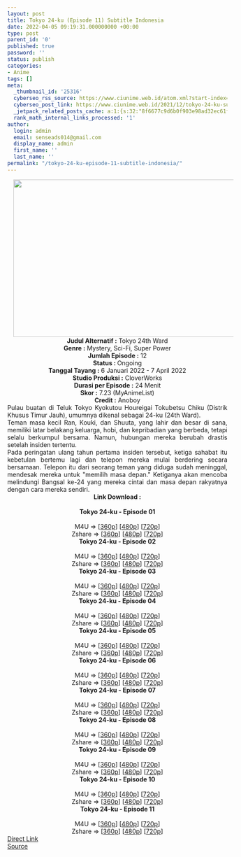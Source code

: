 ```yaml
---
layout: post
title: Tokyo 24-ku (Episode 11) Subtitle Indonesia
date: 2022-04-05 09:19:31.000000000 +00:00
type: post
parent_id: '0'
published: true
password: ''
status: publish
categories:
- Anime
tags: []
meta:
  _thumbnail_id: '25316'
  cyberseo_rss_source: https://www.ciunime.web.id/atom.xml?start-index=1
  cyberseo_post_link: https://www.ciunime.web.id/2021/12/tokyo-24-ku-subtitle-indonesia.html
  _jetpack_related_posts_cache: a:1:{s:32:"8f6677c9d6b0f903e98ad32ec61f8deb";a:2:{s:7:"expires";i:1663025060;s:7:"payload";a:3:{i:0;a:1:{s:2:"id";i:25392;}i:1;a:1:{s:2:"id";i:25164;}i:2;a:1:{s:2:"id";i:25012;}}}}
  rank_math_internal_links_processed: '1'
author:
  login: admin
  email: senseads014@gmail.com
  display_name: admin
  first_name: ''
  last_name: ''
permalink: "/tokyo-24-ku-episode-11-subtitle-indonesia/"
---
```

<div class="separator" style="clear: both; text-align: center;"><a href="https://blogger.googleusercontent.com/img/a/AVvXsEhqkM28F05-h2-3CueSe660fZ7ojoguYF_DF4DIxQ6eY3Z2QUcHeLtd5p59bjazsd7p0SFT0lM5iLMWfcS_wJkS479q9Bom85nwoN_7i37e5c3dyz6ZgOJ5wO3girT1mVamSDmKF73P4NsU-VVdQeFx8upSNYwEmaJ8hveeF8dTpGJ5tJxgvRcrFtmn=s1280" style="margin-left: 1em; margin-right: 1em;"><img border="0" data-original-height="720" data-original-width="1280" height="360" src="{{ site.baseurl }}/assets/2022/04/AVvXsEhqkM28F05-h2-3CueSe660fZ7ojoguYF_DF4DIxQ6eY3Z2QUcHeLtd5p59bjazsd7p0SFT0lM5iLMWfcS_wJkS479q9Bom85nwoN_7i37e5c3dyz6ZgOJ5wO3girT1mVamSDmKF73P4NsU-VVdQeFx8upSNYwEmaJ8hveeF8dTpGJ5tJxgvRcrFtmn=w640-h360" width="640" /></a></div>
<div class="separator" style="clear: both; text-align: center;"></div>
<div style="text-align: center;"><b>Judul</b><b><b> Alternatif</b> :</b> Tokyo 24th Ward</div>
<div style="text-align: center;"><b><b>Genre :</b></b> Mystery, Sci-Fi, Super Power</div>
<div style="text-align: center;"><b>Jumlah Episode :</b> 12<br /><b>Status :&nbsp;</b>Ongoing<br /><b>Tanggal Tayang :</b> 6 Januari 2022 - 7 April 2022<br /><b>Studio Produksi :</b>&nbsp;CloverWorks<br /><b>Durasi per Episode :</b> 24 Menit</div>
<div style="text-align: center;"><b>Skor :</b> 7.23 (MyAnimeList)</div>
<div style="text-align: center;"><b>Credit :</b>&nbsp;Anoboy</div>
<div style="text-align: center;"></div>
<div style="text-align: justify;">
<div>Pulau buatan di Teluk Tokyo Kyokutou Houreigai Tokubetsu Chiku (Distrik Khusus Timur Jauh), umumnya dikenal sebagai 24-ku (24th Ward).</div>
<div></div>
<div>Teman masa kecil Ran, Kouki, dan Shuuta, yang lahir dan besar di sana, memiliki latar belakang keluarga, hobi, dan kepribadian yang berbeda, tetapi selalu berkumpul bersama. Namun, hubungan mereka berubah drastis setelah insiden tertentu.</div>
<div></div>
<div>Pada peringatan ulang tahun pertama insiden tersebut, ketiga sahabat itu kebetulan bertemu lagi dan telepon mereka mulai berdering secara bersamaan. Telepon itu dari seorang teman yang diduga sudah meninggal, mendesak mereka untuk "memilih masa depan." Ketiganya akan mencoba melindungi Bangsal ke-24 yang mereka cintai dan masa depan rakyatnya dengan cara mereka sendiri.</div>
</div>
<div style="text-align: justify;"></div>
<div style="text-align: justify;"></div>
<div style="text-align: center;">
<div style="text-align: center;">
<div style="text-align: left;">
<div style="text-align: center;"><b>Link Download :</b></div>
<div style="text-align: center;"><b><br /></b></div>
<div style="text-align: center;"><span style="text-align: left;"><b>Tokyo 24-ku</b></span><b>&nbsp;- Episode 01</b></div>
<div style="text-align: center;"><b><br /></b></div>
<div style="text-align: center;">M4U =&gt; [<a href="http://www.solidfiles.com/v/a435pzR7QRr35" target="_blank" rel="noopener">360p</a>] [<a href="http://www.solidfiles.com/v/W8LNjdYvzpqdy" target="_blank" rel="noopener">480p</a>] [<a href="http://www.solidfiles.com/v/g6vKzD4VkaPqN" target="_blank" rel="noopener">720p</a>]</div>
<div style="text-align: center;">Zshare =&gt; [<a href="https://www98.zippyshare.com/v/FDHwu2HD/file.html" target="_blank" rel="noopener">360p</a>] [<a href="https://www98.zippyshare.com/v/spcERhDw/file.html" target="_blank" rel="noopener">480p</a>] [<a href="https://www98.zippyshare.com/v/CEhSKqr7/file.html" target="_blank" rel="noopener">720p</a>]</div>
<div style="text-align: center;"></div>
<div style="text-align: center;">
<div><span style="text-align: left;"><b>Tokyo 24-ku</b></span><b>&nbsp;- Episode 02</b></div>
<div><b><br /></b></div>
<div>M4U =&gt; [<a href="https://www.mp4upload.com/9dpzsql0gpii" target="_blank" rel="noopener">360p</a>] [<a href="https://www.mp4upload.com/qdsou6kwx7et" target="_blank" rel="noopener">480p</a>] [<a href="https://www.mp4upload.com/5as8c49cyoff" target="_blank" rel="noopener">720p</a>]</div>
<div>Zshare =&gt; [<a href="https://www91.zippyshare.com/v/ddfKxY9D/file.html" target="_blank" rel="noopener">360p</a>] [<a href="https://www91.zippyshare.com/v/6C7g5UXT/file.html" target="_blank" rel="noopener">480p</a>] [<a href="https://www91.zippyshare.com/v/M45ivKKK/file.html" target="_blank" rel="noopener">720p</a>]</div>
<div></div>
<div>
<div><span style="text-align: left;"><b>Tokyo 24-ku</b></span><b>&nbsp;- Episode 03</b></div>
<div><b><br /></b></div>
<div>M4U =&gt; [<a href="https://www.mp4upload.com/gue1uq0lbsk5" target="_blank" rel="noopener">360p</a>] [<a href="https://www.mp4upload.com/8md7dd7872og" target="_blank" rel="noopener">480p</a>] [<a href="https://www.mp4upload.com/sh5r92l911tp" target="_blank" rel="noopener">720p</a>]</div>
<div>Zshare =&gt; [<a href="https://www92.zippyshare.com/v/YB6Mq9Ch/file.html" target="_blank" rel="noopener">360p</a>] [<a href="https://www92.zippyshare.com/v/5XRCfNTN/file.html" target="_blank" rel="noopener">480p</a>] [<a href="https://www92.zippyshare.com/v/mNMqB28Q/file.html" target="_blank" rel="noopener">720p</a>]</div>
</div>
<div></div>
<div>
<div><span style="text-align: left;"><b>Tokyo 24-ku</b></span><b>&nbsp;- Episode 04</b></div>
<div><b><br /></b></div>
<div>M4U =&gt; [<a href="https://www.mp4upload.com/d4tnwmzutxo4" target="_blank" rel="noopener">360p</a>] [<a href="https://www.mp4upload.com/7r8k0p3bb189" target="_blank" rel="noopener">480p</a>] [<a href="https://www.mp4upload.com/9bnndelpz8yz" target="_blank" rel="noopener">720p</a>]</div>
<div>Zshare =&gt; [<a href="https://www31.zippyshare.com/v/zIfWzuhI/file.html" target="_blank" rel="noopener">360p</a>] [<a href="https://www31.zippyshare.com/v/cYZ4sxRx/file.html" target="_blank" rel="noopener">480p</a>] [<a href="https://www31.zippyshare.com/v/20Rv5il2/file.html" target="_blank" rel="noopener">720p</a>]</div>
</div>
<div></div>
<div>
<div><span style="text-align: left;"><b>Tokyo 24-ku</b></span><b>&nbsp;- Episode 05</b></div>
<div><b><br /></b></div>
<div>M4U =&gt; [<a href="http://www.solidfiles.com/v/3dVrgkBrpgKak" target="_blank" rel="noopener">360p</a>] [<a href="http://www.solidfiles.com/v/eWqKD7RXDprne" target="_blank" rel="noopener">480p</a>] [<a href="http://www.solidfiles.com/v/W834avj5RpkQd" target="_blank" rel="noopener">720p</a>]</div>
<div>Zshare =&gt; [<a href="https://www80.zippyshare.com/v/SGHpOy80/file.html" target="_blank" rel="noopener">360p</a>] [<a href="https://www80.zippyshare.com/v/98qy5a0y/file.html" target="_blank" rel="noopener">480p</a>] [<a href="https://www80.zippyshare.com/v/nEMvLr9w/file.html" target="_blank" rel="noopener">720p</a>]</div>
</div>
<div></div>
<div>
<div><span style="text-align: left;"><b>Tokyo 24-ku</b></span><b>&nbsp;- Episode 06</b></div>
<div><b><br /></b></div>
<div>M4U =&gt; [<a href="http://www.solidfiles.com/v/NV8MYrZmz8PdX" target="_blank" rel="noopener">360p</a>] [<a href="http://www.solidfiles.com/v/KnaB6Y3ddkQxj" target="_blank" rel="noopener">480p</a>] [<a href="http://www.solidfiles.com/v/GW5aBeaGD275Z" target="_blank" rel="noopener">720p</a>]</div>
<div>Zshare =&gt; [<a href="https://www39.zippyshare.com/v/70ctoFSr/file.html" target="_blank" rel="noopener">360p</a>] [<a href="https://www39.zippyshare.com/v/pzjxHrYv/file.html" target="_blank" rel="noopener">480p</a>] [<a href="https://www39.zippyshare.com/v/Xu7jhEem/file.html" target="_blank" rel="noopener">720p</a>]</div>
</div>
<div></div>
<div>
<div><span style="text-align: left;"><b>Tokyo 24-ku</b></span><b>&nbsp;- Episode 07</b></div>
<div><b><br /></b></div>
<div>M4U =&gt; [<a href="http://www.solidfiles.com/v/zegnZ5yDgX64B" target="_blank" rel="noopener">360p</a>] [<a href="http://www.solidfiles.com/v/MWRanZkdvL6V4" target="_blank" rel="noopener">480p</a>] [<a href="http://www.solidfiles.com/v/kXB8qRqgv7KLa" target="_blank" rel="noopener">720p</a>]</div>
<div>Zshare =&gt; [<a href="https://www1.zippyshare.com/v/n9hs351L/file.html" target="_blank" rel="noopener">360p</a>] [<a href="https://www1.zippyshare.com/v/Tzm4UQmd/file.html" target="_blank" rel="noopener">480p</a>] [<a href="https://www1.zippyshare.com/v/tutP7v1M/file.html" target="_blank" rel="noopener">720p</a>]</div>
</div>
<div></div>
<div>
<div><span style="text-align: left;"><b>Tokyo 24-ku</b></span><b>&nbsp;- Episode 08</b></div>
<div><b><br /></b></div>
<div>M4U =&gt; [<a href="https://www.mp4upload.com/68ngrgdpfxrp" target="_blank" rel="noopener">360p</a>] [<a href="https://www.mp4upload.com/8nxco8hlhj0n" target="_blank" rel="noopener">480p</a>] [<a href="https://www.mp4upload.com/qu3poqjcahla" target="_blank" rel="noopener">720p</a>]</div>
<div>Zshare =&gt; [<a href="https://www117.zippyshare.com/v/0scj4gCy/file.html" target="_blank" rel="noopener">360p</a>] [<a href="https://www117.zippyshare.com/v/6l00smGL/file.html" target="_blank" rel="noopener">480p</a>] [<a href="https://www117.zippyshare.com/v/aCSyysGN/file.html" target="_blank" rel="noopener">720p</a>]</div>
</div>
<div></div>
<div>
<div><span style="text-align: left;"><b>Tokyo 24-ku</b></span><b>&nbsp;- Episode 09</b></div>
<div><b><br /></b></div>
<div>M4U =&gt; [<a href="http://www.solidfiles.com/v/YLVV6rBV537Vx" target="_blank" rel="noopener">360p</a>] [<a href="http://www.solidfiles.com/v/YLVV6rgKXrNDV" target="_blank" rel="noopener">480p</a>] [<a href="http://www.solidfiles.com/v/W8NNWWvz3m3ym" target="_blank" rel="noopener">720p</a>]</div>
<div>Zshare =&gt; [<a href="https://www79.zippyshare.com/v/Fy1nTJQi/file.html" target="_blank" rel="noopener">360p</a>] [<a href="https://www79.zippyshare.com/v/iZ7ErdS0/file.html" target="_blank" rel="noopener">480p</a>] [<a href="https://www79.zippyshare.com/v/L9Y9l13s/file.html" target="_blank" rel="noopener">720p</a>]</div>
</div>
<div></div>
<div>
<div><span style="text-align: left;"><b>Tokyo 24-ku</b></span><b>&nbsp;- Episode 10</b></div>
<div><b><br /></b></div>
<div>M4U =&gt; [<a href="http://www.solidfiles.com/v/VKMK4kYjkxzr5" target="_blank" rel="noopener">360p</a>] [<a href="http://www.solidfiles.com/v/pdLd8p7rxNL4Q" target="_blank" rel="noopener">480p</a>] [<a href="http://www.solidfiles.com/v/AWNWwG56yz6xY" target="_blank" rel="noopener">720p</a>]</div>
<div>Zshare =&gt; [<a href="https://www77.zippyshare.com/v/2NKo1uWU/file.html" target="_blank" rel="noopener">360p</a>] [<a href="https://www77.zippyshare.com/v/5fYEaB52/file.html" target="_blank" rel="noopener">480p</a>] [<a href="https://www77.zippyshare.com/v/ItokE9z8/file.html" target="_blank" rel="noopener">720p</a>]</div>
</div>
<div></div>
<div>
<div><span style="text-align: left;"><b>Tokyo 24-ku</b></span><b>&nbsp;- Episode 11</b></div>
<div><b><br /></b></div>
<div>M4U =&gt; [<a href="http://www.solidfiles.com/v/PevdZB7VxQDw4" target="_blank" rel="noopener">360p</a>] [<a href="http://www.solidfiles.com/v/2dRm4Nj4kkYAB" target="_blank" rel="noopener">480p</a>] [<a href="http://www.solidfiles.com/v/De6maB2PN7vPA" target="_blank" rel="noopener">720p</a>]</div>
<div>Zshare =&gt; [<a href="https://www34.zippyshare.com/v/ZP2ERDUy/file.html" target="_blank" rel="noopener">360p</a>] [<a href="https://www34.zippyshare.com/v/dkucFhlL/file.html" target="_blank" rel="noopener">480p</a>] [<a href="https://www34.zippyshare.com/v/iJGBVJ0j/file.html" target="_blank" rel="noopener">720p</a>]</div>
</div>
</div>
</div>
</div>
</div>
<link rel="stylesheet" href="https://cdnjs.cloudflare.com/ajax/libs/font-awesome/4.7.0/css/font-awesome.min.css" />
<div class="divbtn"> <a href="https://handymansurrender.com/fihup8buzv?key=94550f7ce39444073321dde3b8782f97" class="btn"><i class="fa fa-download"></i> Direct Link</a> <br /><a href="https://www.ciunime.web.id/2021/12/tokyo-24-ku-subtitle-indonesia.html">Source</a> </div>
